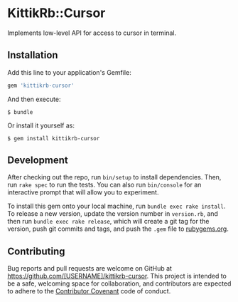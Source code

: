 # KittikRb::Cursor

Implements low-level API for access to cursor in terminal.

## Installation

Add this line to your application's Gemfile:

```ruby
gem 'kittikrb-cursor'
```

And then execute:

    $ bundle

Or install it yourself as:

    $ gem install kittikrb-cursor

## Development

After checking out the repo, run `bin/setup` to install dependencies. Then, run `rake spec` to run the tests. You can also run `bin/console` for an interactive prompt that will allow you to experiment.

To install this gem onto your local machine, run `bundle exec rake install`. To release a new version, update the version number in `version.rb`, and then run `bundle exec rake release`, which will create a git tag for the version, push git commits and tags, and push the `.gem` file to [rubygems.org](https://rubygems.org).

## Contributing

Bug reports and pull requests are welcome on GitHub at https://github.com/[USERNAME]/kittikrb-cursor. This project is intended to be a safe, welcoming space for collaboration, and contributors are expected to adhere to the [Contributor Covenant](contributor-covenant.org) code of conduct.
